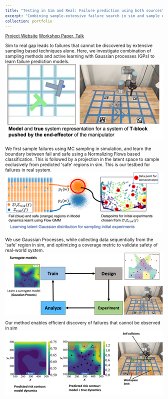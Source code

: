 ```yaml
---
title: "Testing in Sim and Real: Failure prediction using both sources"
excerpt: "Combining sample-extensive failure search in sim and sample efficient exploration in real-world platform for model validation<br/><img src='/images/BED_allerton.png' width="50%">"
collection: portfolio
---
```

[Project Website](https://mit-realm.github.io/few-demo/)
[Workshop Paper, Talk](/publication/NIPS_2024)

Sim to real gap leads to failures that cannot be discovered by extensive sampling based techniques alone. Here, we investigate combination of sampling methods and active learning with Gaussian processes (GPs) to learn failure prediction models. 
<img src='/images/sim_and_real_T.png'>

We first sample failures using MC sampling in simulation, and learn the boundary between fail and safe using a Normalizing Flows based classification. This is followed by a projection in the latent space to sample exclusively from predicted 'safe' regions in sim. This is our testbed for failures in real system.
<img src='/images/flow_gmm.png'>

We use Gaussian Processes, while collecting data sequentially from the 'safe' region in sim, and optimizing a coverage metric to validate safety of real-world system.
<img src='/images/BED_allerton.png'>

Our method enables efficient discovery of failures that cannot be observed in sim
<img src='/images/failure_T.png'>